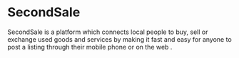 # SecondSale
SecondSale is a platform which connects local people to buy, sell or exchange used goods and services by making it fast and easy for anyone to post a listing through their mobile phone or on the web .
